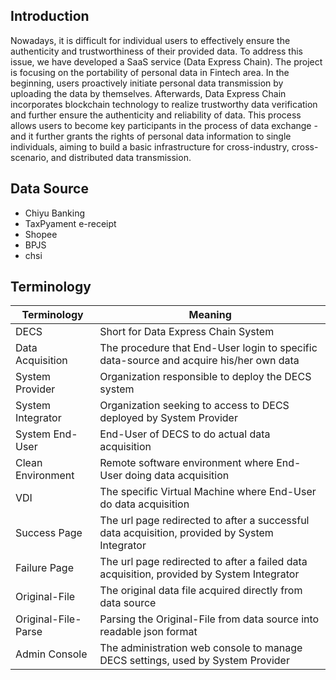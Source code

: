 ## Introduction

Nowadays, it is difficult for individual users to effectively ensure the authenticity and trustworthiness of their provided data. To address this issue, we have developed a SaaS service (Data Express Chain). The project is focusing on the portability of personal data in Fintech area. In the beginning, users proactively initiate personal data transmission by uploading the data by themselves. Afterwards, Data Express Chain incorporates blockchain technology to realize trustworthy data verification and further ensure the authenticity and reliability of data. This process allows users to become key participants in the process of data exchange - and it further grants the rights of personal data information to single individuals, aiming to build a basic infrastructure for cross-industry, cross-scenario, and distributed data transmission.

## Data Source

* Chiyu Banking
* TaxPyament e-receipt
* Shopee
* BPJS
* chsi

## Terminology

| **Terminology** | **Meaning**                                                                             |
| --------------------- | --------------------------------------------------------------------------------------------- |
| DECS                  | Short for Data Express Chain System                                                           |
| Data Acquisition      | The procedure that End-User login to specific data-source and acquire his/her own data        |
| System Provider       | Organization responsible to deploy the DECS system                                            |
| System Integrator     | Organization seeking to access to DECS deployed by System Provider                            |
| System End-User       | End-User of DECS to do actual data acquisition                                                |
| Clean Environment     | Remote software environment where End-User doing data acquisition                             |
| VDI                   | The specific Virtual Machine where End-User do data acquisition                               |
| Success Page          | The url page redirected to after a successful data acquisition, provided by System Integrator |
| Failure Page          | The url page redirected to after a failed data acquisition, provided by System Integrator     |
| Original-File         | The original data file acquired directly from data source                                     |
| Original-File-Parse   | Parsing the Original-File from data source into readable json format                          |
| Admin Console         | The administration web console to manage DECS settings, used by System Provider               |
